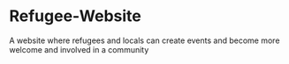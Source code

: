 # Refugee-Website
A website where refugees and locals can create events and become more welcome and involved in a community
